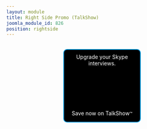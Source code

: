```yaml
---
layout: module
title: Right Side Promo (TalkShow)
joomla_module_id: 826
position: rightside
---
```

<div align="center"><br /><a href="http://pages.newtek.com/TalkShow-LTO-Connect.html">
<div align="center" style="max-width: 200px; border: 2px solid #009add; min-height: 190px; background: #000 url('/images/home-page-buttons/hp-button-talkshow.jpg') center 0/100% no-repeat; position: relative; border-radius: 10px;">
<p style="margin: 10px 15px; color: #fff;">Upgrade your Skype interviews.</p>
<p style="position: absolute; bottom: 0px; left: 0; width: 100%; color: #fff;">Save now on TalkShow<small>&trade;</small></p>
</div>
</a></div>
